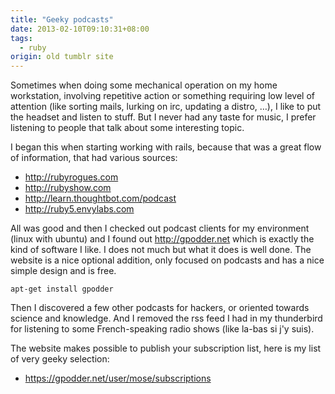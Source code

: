 ```yaml
---
title: "Geeky podcasts"
date: 2013-02-10T09:10:31+08:00
tags: 
  - ruby
origin: old tumblr site
---
```

Sometimes when doing some mechanical operation on my home workstation, involving repetitive action or something requiring low level of attention (like sorting mails, lurking on irc, updating a distro, …), I like to put the headset and listen to stuff. But I never had any taste for music, I prefer listening to people that talk about some interesting topic.

I began this when starting working with rails, because that was a great flow of information, that had various sources:

- http://rubyrogues.com
- http://rubyshow.com
- http://learn.thoughtbot.com/podcast
- http://ruby5.envylabs.com

All was good and then I checked out podcast clients for my environment (linux with ubuntu) and I found out http://gpodder.net which is exactly the kind of software I like. I does not much but what it does is well done. The website is a nice optional addition, only focused on podcasts and has a nice simple design and is free.

    apt-get install gpodder


Then I discovered a few other podcasts for hackers, or oriented towards science and knowledge. And I removed the rss feed I had in my thunderbird for listening to some French-speaking radio shows (like la-bas si j'y suis).

The website makes possible to publish your subscription list, here is my list of very geeky selection:

- https://gpodder.net/user/mose/subscriptions

